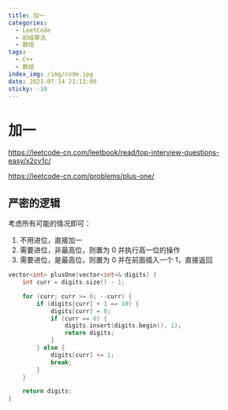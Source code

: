 ```yaml
---
title: 加一
categories:
  - LeetCode
  - 初级算法
  - 数组
tags:
  - C++
  - 数组
index_img: /img/code.jpg
date: 2021-07-14 21:13:00
sticky: -10
---
```


# 加一

https://leetcode-cn.com/leetbook/read/top-interview-questions-easy/x2cv1c/

https://leetcode-cn.com/problems/plus-one/

## 严密的逻辑

考虑所有可能的情况即可：

1. 不用进位，直接加一
2. 需要进位，非最高位，则置为 0 并执行高一位的操作
3. 需要进位，是最高位，则置为 0 并在前面插入一个 1，直接返回

```c++
vector<int> plusOne(vector<int>& digits) {
    int curr = digits.size() - 1;

    for (curr; curr >= 0; --curr) {
        if (digits[curr] + 1 == 10) {
            digits[curr] = 0;
            if (curr == 0) {
                digits.insert(digits.begin(), 1);
                return digits;
            }
        } else {
            digits[curr] += 1;
            break;
        }
    }

    return digits;
}
```

